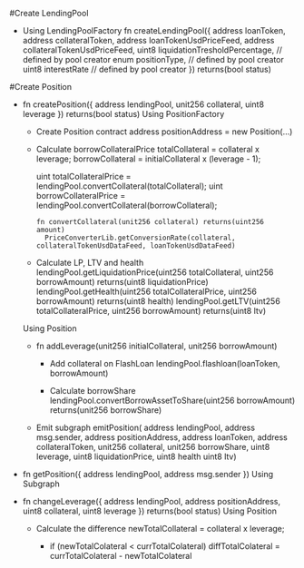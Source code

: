 #Create LendingPool

- Using LendingPoolFactory
  fn createLendingPool({
  address loanToken,
  address collateralToken,
  address loanTokenUsdPriceFeed,
  address collateralTokenUsdPriceFeed,
  uint8 liquidationTresholdPercentage, // defined by pool creator
  enum positionType, // defined by pool creator
  uint8 interestRate // defined by pool creator
  }) returns(bool status)

#Create Position

- fn createPosition({ address lendingPool, unit256 collateral, uint8 leverage }) returns(bool status)
  Using PositionFactory

  - Create Position contract
    address positionAddress = new Position(...)

  - Calculate borrowCollateralPrice
    totalCollateral = collateral x leverage;
    borrowCollateral = initialCollateral x (leverage - 1);

    uint totalCollateralPrice = lendingPool.convertCollateral(totalCollateral);
    uint borrowCollateralPrice = lendingPool.convertCollateral(borrowCollateral);

    ```
    fn convertCollateral(unit256 collateral) returns(uint256 amount)
      PriceConverterLib.getConversionRate(collateral, collateralTokenUsdDataFeed, loanTokenUsdDataFeed)
    ```

  - Calculate LP, LTV and health
    lendingPool.getLiquidationPrice(uint256 totalCollateral, uint256 borrowAmount) returns(uint8 liquidationPrice)
    lendingPool.getHealth(uint256 totalCollateralPrice, uint256 borrowAmount) returns(uint8 health)
    lendingPool.getLTV(uint256 totalCollateralPrice, uint256 borrowAmount) returns(uint8 ltv)

  Using Position

  - fn addLeverage(unit256 initialCollateral, unit256 borrowAmount)

    - Add collateral on FlashLoan
      lendingPool.flashloan(loanToken, borrowAmount)

    - Calculate borrowShare
      lendingPool.convertBorrowAssetToShare(uint256 borrowAmount) returns(unit256 borrowShare)

  - Emit subgraph
    emitPosition(
    address lendingPool,
    address msg.sender,
    address positionAddress,
    address loanToken,
    address collateralToken,
    unit256 collateral,
    unit256 borrowShare,
    uint8 leverage,
    uint8 liquidationPrice,
    uint8 health
    uint8 ltv)

- fn getPosition({ address lendingPool, address msg.sender })
  Using Subgraph

- fn changeLeverage({ address lendingPool, address positionAddress, uint8 collateral, uint8 leverage }) returns(bool status)
  Using Position

  - Calculate the difference
    newTotalCollateral = collateral x leverage;

    - if (newTotalColateral < currTotalColateral)
      diffTotalColateral = currTotalColateral - newTotalColateral

